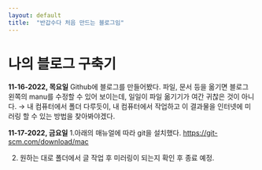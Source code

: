 ```yaml
---
layout: default
title:  "반갑수다 처음 만드는 블로그임"
---
```


# 나의 블로그 구축기

**11-16-2022, 목요일**
Github에 블로그를 만들어봤다.
파일, 문서 등을 옮기면 블로그 왼쪽의 manu를 수정할 수 있어 보이는데, 일일이 파일 옮기기가 여간 귀찮은 것이 아니다.
→ 내 컴퓨터에서 폴더 다루듯이, 내 컴퓨터에서 작업하고 이 결과물을 인터넷에 미러링 할 수 있는 방법을 찾아봐야겠다.

**11-17-2022, 금요일**
1.아래의 매뉴얼에 따라 git을 설치했다.
https://git-scm.com/download/mac

2. 원하는 대로 폴더에서 글 작업 후 미러링이 되는지 확인 후 종료 예정.







